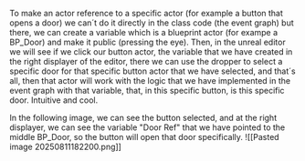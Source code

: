 To make an actor reference to a specific actor (for example a button that opens a door) we can´t do it directly in the class code (the event graph) but there, we can create a variable which is a blueprint actor (for exampe a BP_Door) and make it public (pressing the eye). Then, in the unreal editor we will see if we click our button actor, the variable that we have created in the right displayer of the editor, there we can use the dropper to select a specific door for that specific button actor that we have selected, and that´s all, then that actor will work with the logic that we have implemented in the event graph with that variable, that, in this specific button, is this specific door. Intuitive and cool.


In the following image, we can see the button selected, and at the right displayer, we can see the variable "Door Ref" that we have pointed to the middle BP_Door, so the button will open that door specifically. 
![[Pasted image 20250811182200.png]]
